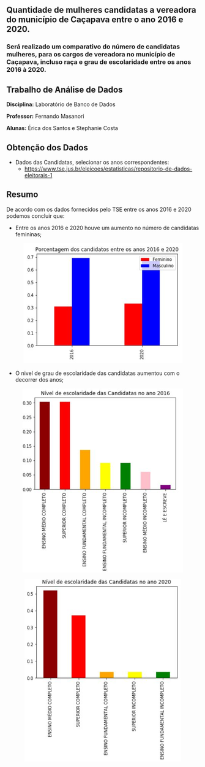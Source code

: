 ## Quantidade de mulheres candidatas a vereadora do município de Caçapava entre o ano 2016 e 2020.

### Será realizado um comparativo do número de candidatas mulheres, para os cargos de vereadora no município de Caçapava, incluso raça e grau de escolaridade entre os anos 2016 à 2020.

## Trabalho de Análise de Dados

**Disciplina:**  Laboratório de Banco de Dados

**Professor:**  Fernando Masanori

**Alunas:**  Érica dos Santos e Stephanie Costa

## Obtenção dos Dados

-   Dados das Candidatas, selecionar os anos correspondentes:
	- https://www.tse.jus.br/eleicoes/estatisticas/repositorio-de-dados-eleitorais-1

## Resumo
De acordo com os dados fornecidos pelo TSE entre os anos 2016 e 2020 podemos concluir que:

-	Entre os anos 2016 e 2020 houve um aumento no número de candidatas femininas;

<p align="center">
  <img src="01.jpg">
</p>

-	O nivel de grau de escolaridade das candidatas aumentou com o decorrer dos anos;

<p align="center">
  <img src="02.jpg">
</p>

<p align="center">
  <img src="03.jpg">
</p>